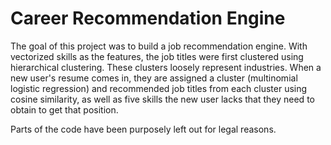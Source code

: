# Career Recommendation Engine

The goal of this project was to build a job recommendation engine. With vectorized skills as the features, the job titles were first clustered using hierarchical clustering. These clusters loosely represent industries. When a new user's resume comes in, they are assigned a cluster (multinomial logistic regression) and recommended job titles from each cluster using cosine similarity, as well as five skills the new user lacks that they need to obtain to get that position.

Parts of the code have been purposely left out for legal reasons.